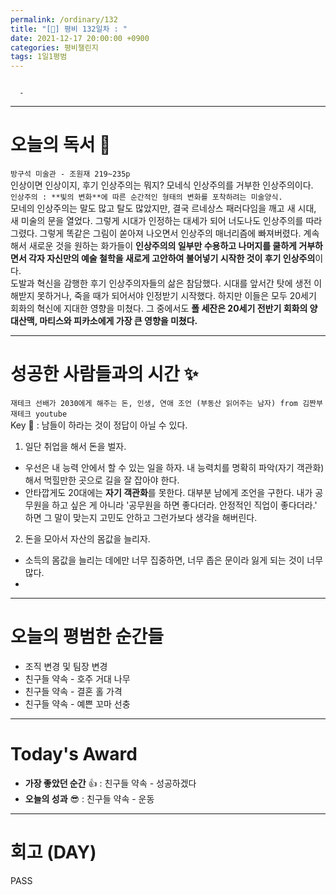 ```yaml
---
permalink: /ordinary/132
title: "[🙏] 평비 132일차 : "
date: 2021-12-17 20:00:00 +0900
categories: 평비챌린지
tags: 1일1평범
---
```

```

  - 
```

---
# 오늘의 독서 📕
`방구석 미술관 - 조원재 219~235p`  
인상이면 인상이지, 후기 인상주의는 뭐지? 모네식 인상주의를 거부한 인상주의이다.  
`인상주의 : **빛의 변화**에 따른 순간적인 형태의 변화를 포착하려는 미술양식.`  
모네의 인상주의는 말도 많고 탈도 많았지만, 결국 르네상스 패러다임을 깨고 새 시대, 새 미술의 문을 열었다. 그렇게 시대가 인정하는 대세가 되어 너도나도 인상주의를 따라 그렸다. 그렇게 똑같은 그림이 쏟아져 나오면서 인상주의 매너리즘에 빠져버렸다. 계속해서 새로운 것을 원하는 화가들이 **인상주의의 일부만 수용하고 나머지를 쿨하게 거부하면서 각자 자신만의 예술 철학을 새로게 고안하여 불어넣기 시작한 것이 후기 인상주의**이다.  
도발과 혁신을 감행한 후기 인상주의자들의 삶은 참담했다. 시대를 앞서간 탓에 생전 이해받지 못하거나, 죽을 때가 되어서야 인정받기 시작했다. 하지만 이들은 모두 20세기 회화의 혁신에 지대한 영향을 미쳤다. 그 중에서도 **폴 세잔은 20세기 전반기 회화의 양대산맥, 마티스와 피카소에게 가장 큰 영향을 미쳤다.**

---
# 성공한 사람들과의 시간 ✨
`재테크 선배가 2030에게 해주는 돈, 인생, 연애 조언 (부동산 읽어주는 남자) from 김짠부 재테크 youtube`  
Key 🔑 : 남들이 하라는 것이 정답이 아닐 수 있다.  
1. 일단 취업을 해서 돈을 벌자.  
- 우선은 내 능력 안에서 할 수 있는 일을 하자. 내 능력치를 명확히 파악(자기 객관화)해서 먹힐만한 곳으로 길을 잘 잡아야 한다.
- 안타깝게도 20대에는 **자기 객관화**를 못한다. 대부분 남에게 조언을 구한다. 내가 공무원을 하고 싶은 게 아니라 '공무원을 하면 좋다더라. 안정적인 직업이 좋다더라.' 하면 그 말이 맞는지 고민도 안하고 그런가보다 생각을 해버린다.
2. 돈을 모아서 자산의 몸값을 늘리자.  
- 소득의 몸값을 늘리는 데에만 너무 집중하면, 너무 좁은 문이라 잃게 되는 것이 너무 많다.
- 

---
# 오늘의 평범한 순간들
- 조직 변경 및 팀장 변경
- 친구들 약속 - 호주 거대 나무
- 친구들 약속 - 결혼 홀 가격
- 친구들 약속 - 예쁜 꼬마 선충

---
# Today's Award
- **가장 좋았던 순간** 👍 : 친구들 약속 - 성공하겠다
- **오늘의 성과** 😎 : 친구들 약속 - 운동

---
# 회고 (DAY)
PASS